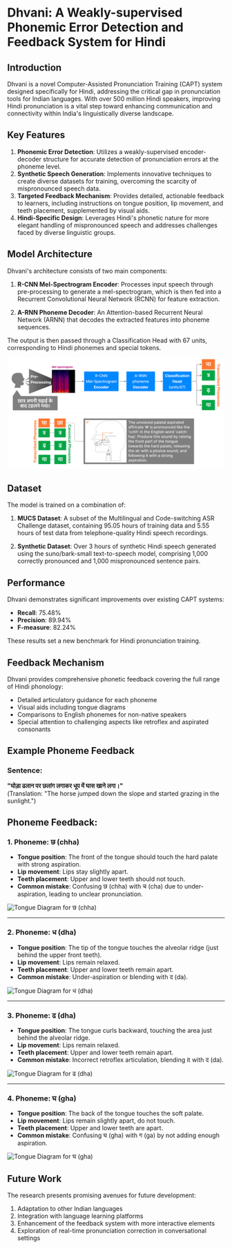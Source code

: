 # Dhvani: A Weakly-supervised Phonemic Error Detection and Feedback System for Hindi

## Introduction

Dhvani is a novel Computer-Assisted Pronunciation Training (CAPT) system designed specifically for Hindi, addressing the critical gap in pronunciation tools for Indian languages. With over 500 million Hindi speakers, improving Hindi pronunciation is a vital step toward enhancing communication and connectivity within India's linguistically diverse landscape.

## Key Features

1. **Phonemic Error Detection**: Utilizes a weakly-supervised encoder-decoder structure for accurate detection of pronunciation errors at the phoneme level.
2. **Synthetic Speech Generation**: Implements innovative techniques to create diverse datasets for training, overcoming the scarcity of mispronounced speech data.
3. **Targeted Feedback Mechanism**: Provides detailed, actionable feedback to learners, including instructions on tongue position, lip movement, and teeth placement, supplemented by visual aids.
4. **Hindi-Specific Design**: Leverages Hindi's phonetic nature for more elegant handling of mispronounced speech and addresses challenges faced by diverse linguistic groups.

## Model Architecture

Dhvani's architecture consists of two main components:

1. **R-CNN Mel-Spectrogram Encoder**: Processes input speech through pre-processing to generate a mel-spectrogram, which is then fed into a Recurrent Convolutional Neural Network (RCNN) for feature extraction.

2. **A-RNN Phoneme Decoder**: An Attention-based Recurrent Neural Network (ARNN) that decodes the extracted features into phoneme sequences.

The output is then passed through a Classification Head with 67 units, corresponding to Hindi phonemes and special tokens.

![Our model architecture](resources/model-overall.svg)
![Our feedback system](resources/feedback-mechanism.svg)

## Dataset

The model is trained on a combination of:

1. **MUCS Dataset**: A subset of the Multilingual and Code-switching ASR Challenge dataset, containing 95.05 hours of training data and 5.55 hours of test data from telephone-quality Hindi speech recordings.

2. **Synthetic Dataset**: Over 3 hours of synthetic Hindi speech generated using the suno/bark-small text-to-speech model, comprising 1,000 correctly pronounced and 1,000 mispronounced sentence pairs.

## Performance

Dhvani demonstrates significant improvements over existing CAPT systems:

- **Recall**: 75.48%
- **Precision**: 89.94%
- **F-measure**: 82.24%

These results set a new benchmark for Hindi pronunciation training.

## Feedback Mechanism

Dhvani provides comprehensive phonetic feedback covering the full range of Hindi phonology:

- Detailed articulatory guidance for each phoneme
- Visual aids including tongue diagrams
- Comparisons to English phonemes for non-native speakers
- Special attention to challenging aspects like retroflex and aspirated consonants

## Example Phoneme Feedback

### Sentence:
**"घोड़ा ढलान पर छलांग लगाकर धूप में घास खाने लगा।"**  
(Translation: "The horse jumped down the slope and started grazing in the sunlight.")

## Phoneme Feedback:

### 1. Phoneme: छ (chha)
- **Tongue position**: The front of the tongue should touch the hard palate with strong aspiration.
- **Lip movement**: Lips stay slightly apart.
- **Teeth placement**: Upper and lower teeth should not touch.
- **Common mistake**: Confusing छ (chha) with च (cha) due to under-aspiration, leading to unclear pronunciation.

![Tongue Diagram for छ (chha)](resources/feedback-chha-diagram.png)

---

### 2. Phoneme: ध (dha)
- **Tongue position**: The tip of the tongue touches the alveolar ridge (just behind the upper front teeth).
- **Lip movement**: Lips remain relaxed.
- **Teeth placement**: Upper and lower teeth remain apart.
- **Common mistake**: Under-aspiration or blending with द (da).

![Tongue Diagram for ध (dha)](resources/feedback-dha-diagram.png)

---

### 3. Phoneme: ढ (dha)
- **Tongue position**: The tongue curls backward, touching the area just behind the alveolar ridge.
- **Lip movement**: Lips remain relaxed.
- **Teeth placement**: Upper and lower teeth remain apart.
- **Common mistake**: Incorrect retroflex articulation, blending it with द (da).

![Tongue Diagram for ढ (dha)](resources/feedback-dha-retroflex-diagram.png)

---

### 4. Phoneme: घ (gha)
- **Tongue position**: The back of the tongue touches the soft palate.
- **Lip movement**: Lips remain slightly apart, do not touch.
- **Teeth placement**: Upper and lower teeth are apart.
- **Common mistake**: Confusing घ (gha) with ग (ga) by not adding enough aspiration.

![Tongue Diagram for घ (gha)](resources/feedback-gha-diagram.png)


## Future Work

The research presents promising avenues for future development:

1. Adaptation to other Indian languages
2. Integration with language learning platforms
3. Enhancement of the feedback system with more interactive elements
4. Exploration of real-time pronunciation correction in conversational settings
